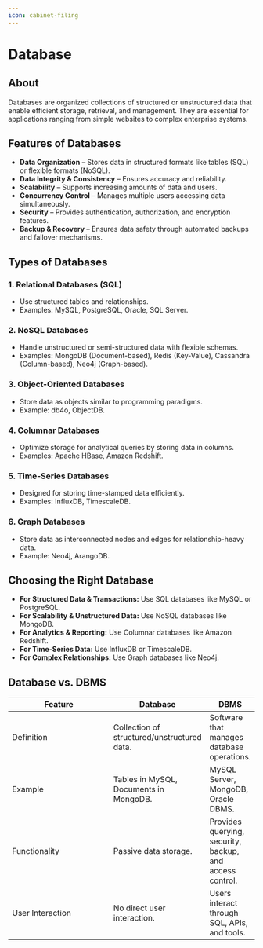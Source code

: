 ```yaml
---
icon: cabinet-filing
---
```


# Database

## About

Databases are organized collections of structured or unstructured data that enable efficient storage, retrieval, and management. They are essential for applications ranging from simple websites to complex enterprise systems.

## Features of Databases

* **Data Organization** – Stores data in structured formats like tables (SQL) or flexible formats (NoSQL).
* **Data Integrity & Consistency** – Ensures accuracy and reliability.
* **Scalability** – Supports increasing amounts of data and users.
* **Concurrency Control** – Manages multiple users accessing data simultaneously.
* **Security** – Provides authentication, authorization, and encryption features.
* **Backup & Recovery** – Ensures data safety through automated backups and failover mechanisms.

## **Types of Databases**

### **1. Relational Databases (SQL)**

* Use structured tables and relationships.
* Examples: MySQL, PostgreSQL, Oracle, SQL Server.

### **2. NoSQL Databases**

* Handle unstructured or semi-structured data with flexible schemas.
* Examples: MongoDB (Document-based), Redis (Key-Value), Cassandra (Column-based), Neo4j (Graph-based).

### **3. Object-Oriented Databases**

* Store data as objects similar to programming paradigms.
* Example: db4o, ObjectDB.

### **4. Columnar Databases**

* Optimize storage for analytical queries by storing data in columns.
* Examples: Apache HBase, Amazon Redshift.

### **5. Time-Series Databases**

* Designed for storing time-stamped data efficiently.
* Examples: InfluxDB, TimescaleDB.

### **6. Graph Databases**

* Store data as interconnected nodes and edges for relationship-heavy data.
* Example: Neo4j, ArangoDB.

## **Choosing the Right Database**

* **For Structured Data & Transactions:** Use SQL databases like MySQL or PostgreSQL.
* **For Scalability & Unstructured Data:** Use NoSQL databases like MongoDB.
* **For Analytics & Reporting:** Use Columnar databases like Amazon Redshift.
* **For Time-Series Data:** Use InfluxDB or TimescaleDB.
* **For Complex Relationships:** Use Graph databases like Neo4j.

## **Database vs. DBMS**

<table data-full-width="true"><thead><tr><th width="195">Feature</th><th>Database</th><th>DBMS</th></tr></thead><tbody><tr><td>Definition</td><td>Collection of structured/unstructured data.</td><td>Software that manages database operations.</td></tr><tr><td>Example</td><td>Tables in MySQL, Documents in MongoDB.</td><td>MySQL Server, MongoDB, Oracle DBMS.</td></tr><tr><td>Functionality</td><td>Passive data storage.</td><td>Provides querying, security, backup, and access control.</td></tr><tr><td>User Interaction</td><td>No direct user interaction.</td><td>Users interact through SQL, APIs, and tools.</td></tr></tbody></table>

